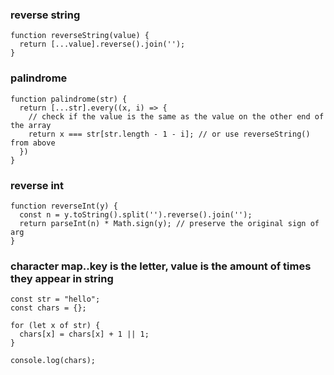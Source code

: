 ### reverse string
```
function reverseString(value) {
  return [...value].reverse().join('');
}
```
### palindrome
```
function palindrome(str) {
  return [...str].every((x, i) => {
    // check if the value is the same as the value on the other end of the array
    return x === str[str.length - 1 - i]; // or use reverseString() from above
  })
}
```
### reverse int
```
function reverseInt(y) {
  const n = y.toString().split('').reverse().join('');
  return parseInt(n) * Math.sign(y); // preserve the original sign of arg
}
```

### character map..key is the letter, value is the amount of times they appear in string
```
const str = "hello";
const chars = {};

for (let x of str) {
  chars[x] = chars[x] + 1 || 1;
}

console.log(chars);
```
